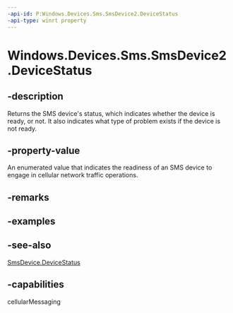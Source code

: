 ----api-id: P:Windows.Devices.Sms.SmsDevice2.DeviceStatus
-api-type: winrt property
---<!-- Property syntaxpublic Windows.Devices.Sms.SmsDeviceStatus DeviceStatus { get; }--># Windows.Devices.Sms.SmsDevice2.DeviceStatus## -descriptionReturns the SMS device's status, which indicates whether the device is ready, or not. It also indicates what type of problem exists if the device is not ready.## -property-valueAn enumerated value that indicates the readiness of an SMS device to engage in cellular network traffic operations.## -remarks## -examples## -see-also[SmsDevice.DeviceStatus](smsdevice_devicestatus.md)## -capabilitiescellularMessaging